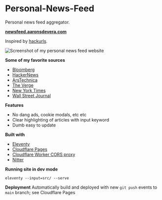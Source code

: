# Personal-News-Feed
Personal news feed aggregator.

**[newsfeed.aaronsdevera.com](https://newsfeed.aaronsdevera.com)**

Inspired by [hackurls](https://hackurls.com/).

![Screenshot of my personal news feed website](https://newsfeed.aaronsdevera.com/assets/newsfeed-screenshot.png)

**Some of my favorite sources**
- [Bloomberg](https://bloomberg.com)
- [HackerNews](https://news.ycombinator.com)
- [ArsTechnica](https://arstechnica.com)
- [The Verge](https://theverge.com)
- [New York Times](https://nytimes.com)
- [Wall Street Journal](https://wsj.com)

**Features**
- No dang ads, cookie modals, etc etc
- Clear highlighting of articles with input keyword
- Dumb easy to update

**Built with**
- [Eleventy](https://www.11ty.dev/)
- [Cloudflare Pages](https://pages.cloudflare.com/)
- [Cloudflare Worker CORS proxy](https://developers.cloudflare.com/workers/examples/cors-header-proxy)
- [Nitter](https://nitter.net/)

**Running site in dev mode**
```
eleventy --input=src/ --serve
```

**Deployment**
Automatically build and deployed with new `git push` events to `main` branch; see Cloudflare Pages